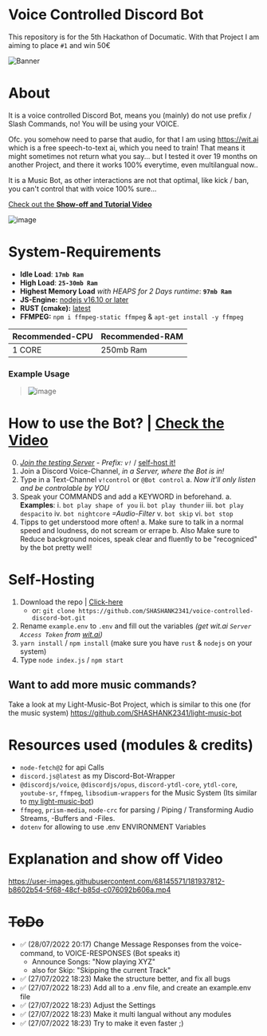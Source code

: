 
# Voice Controlled Discord Bot

This repository is for the 5th Hackathon of Documatic.
With that Project I am aiming to place `#1` and win 50€

![Banner](https://imgur.com/ZCuO0KT.gif)

# About

It is a voice controlled Discord Bot, means you (mainly) do not use prefix / Slash Commands, no! You will be using your VOICE.

Ofc. you somehow need to parse that audio, for that I am using https://wit.ai which is a free speech-to-text ai, which you need to train!
That means it might sometimes not return what you say... but I tested it over 19 months on another Project, and there it works 100% everytime, even multilangual now..

It is a Music Bot, as other interactions are not that optimal, like kick / ban, you can't control that with voice 100% sure...

[Check out the **Show-off and Tutorial Video**](https://github.com/SHASHANK2341/voice-controlled-discord-bot/blob/main/README.md#explanation-and-show-off-video)

![image](https://user-images.githubusercontent.com/68145571/182658779-1638aed0-10e3-4c23-b95d-1f7e36d8fc82.png)

# System-Requirements
- **Idle Load**: **`17mb Ram`**
- **High Load**: **`25-30mb Ram`**
- **Highest Memory Load** *with HEAPS for 2 Days runtime*: **`97mb Ram`**
- **JS-Engine:** [nodejs v16.10 or later](https://nodejs.org)
- **RUST (cmake):** [latest](https://www.rust-lang.org/tools/install)
- **FFMPEG:** `npm i ffmpeg-static ffmpeg` & `apt-get install -y ffmpeg`

| Recommended-CPU | Recommended-RAM |
|--|--|
| 1 CORE | 250mb Ram |

### Example Usage

>![image](https://user-images.githubusercontent.com/68145571/182658298-f079f132-29ad-4259-8328-d9c1ebfad280.png)

# How to use the Bot? | [Check the Video](https://github.com/SHASHANK2341/voice-controlled-discord-bot/blob/main/README.md#explanation-and-show-off-video)
 0. *[Join the testing Server](https://discord.gg/TWRJH6ACvR) - Prefix: `v!`* / [self-host it!](https://github.com/SHASHANK2341/voice-controlled-discord-bot/blob/main/README.md#self-hosting)
 1. Join a Discord Voice-Channel, *in a Server, where the Bot is in!*
 2. Type in a Text-Channel `v!control` or `@Bot control`
	 a. *Now it'll only listen and be controlable by YOU* 
 3. Speak your COMMANDS and add a KEYWORD in beforehand.
	 a. **Examples**:
		 i. `bot play shape of you`
		 ii. `bot play thunder`
		 iii. `bot play despacito`
		 iv. `bot nightcore` *=Audio-Filter*
		 v. `bot skip`
		 vi. `bot stop`
 4. Tipps to get understood more often!
	 a. Make sure to talk in a normal speed and loudness, do not scream or errape
	 b. Also Make sure to Reduce background noices, speak clear and fluently to be "recogniced" by the bot pretty well!

# Self-Hosting
1. Download the repo | [Click-here](https://github.com/SHASHANK2341/voice-controlled-discord-bot/archive/refs/heads/main.zip) 
	- or: `git clone https://github.com/SHASHANK2341/voice-controlled-discord-bot.git`
2. Rename `example.env` to `.env` and fill out the variables *(get wit.ai `Server Access Token` from [wit.ai](https://wit.ai))*
3. `yarn install` / `npm install` (make sure you have `rust` & `nodejs` on your system)
4. Type `node index.js` / `npm start`

## Want to add more music commands?

Take a look at my Light-Music-Bot Project, which is similar to this one (for the music system) https://github.com/SHASHANK2341/light-music-bot

# Resources used (modules & credits)
- `node-fetch@2` for api Calls
- `discord.js@latest` as my Discord-Bot-Wrapper
- `@discordjs/voice`, `@discordjs/opus`, `discord-ytdl-core`, `ytdl-core`, `youtube-sr`, `ffmpeg`, `libsodium-wrappers` for the Music System (Its similar to [my light-music-bot](https://github.com/SHASHANK2341/light-music-bot))
- `ffmpeg`, `prism-media`, `node-crc` for parsing / Piping / Transforming Audio Streams, -Buffers and -Files.
- `dotenv` for allowing to use .env ENVIRONMENT Variables

# Explanation and show off Video

https://user-images.githubusercontent.com/68145571/181937812-b8602b54-5f68-48cf-b85d-c076092b606a.mp4

# ~~ToDo~~

- ✅ (28/07/2022 20:17) Change Message Responses from the voice-command, to VOICE-RESPONSES (Bot speaks it)
  - Announce Songs: "Now playing XYZ"
  - also for Skip: "Skipping the current Track"
- ✅ (27/07/2022 18:23) Make the structure better, and fix all bugs
- ✅ (27/07/2022 18:23) Add all to a .env file, and create an example.env file
- ✅ (27/07/2022 18:23) Adjust the Settings
- ✅ (27/07/2022 18:23) Make it multi langual without any modules
- ✅ (27/07/2022 18:23) Try to make it even faster ;)
  
  

